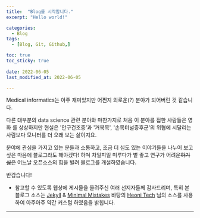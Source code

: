 ```yaml
---
title:  "Blog를 시작합니다." 
excerpt: "Hello world!"

categories:
  - Blog
tags:
  - [Blog, Git, Github,]

toc: true
toc_sticky: true
 
date: 2022-06-05
last_modified_at: 2022-06-05

---
```


Medical informatics는 아주 재미있지만 어쩐지 
외로운(?) 분야가 되어버린 것 같습니다. 

다른 대부분의 data science 관련 분야와 마찬가지로 
처음 이 분야를 접한 사람들은 영화 <Matrix> 를 상상하지만
현실은 '안구건조증'과 '거북목', '손목터널증후군'의 위협에 시달리는 
사람보다 모니터를 더 오래 보는 삶이지요.
 
분야에 관심을 가지고 있는 분들과 소통하고, 
조금 더 심도 있는 이야기들을 나누어 보고 싶은 마음에 블로그라도 해야겠다!
하며 차일피일 미루다가 볕 좋고 연구가 어려운~~하기싫은~~ 어느날 
오픈소스의 힘을 빌려 블로그를 개설하였습니다. 

반갑습니다! 

* 참고할 수 있도록 웹상에 게시물을 올려주신 여러 선지자들께 감사드리며, 
특히 본 블로그 소스는 [Jekyll](https://jekyllrb.com/) & [Minimal Mistakes](https://mademistakes.com/work/minimal-mistakes-jekyll-theme/) 바탕의 [Heoni Tech](https://heoni00.github.io/) 님의 소스를 사용하여 아주아주 약간 커스텀 하였음을 밝힙니다. 

---
